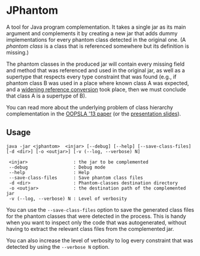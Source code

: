 JPhantom
========

A tool for Java program complementation. It takes a single jar as its
main argument and complements it by creating a new jar that adds dummy
implementations for every phantom class detected in the original
one. (A *phantom class* is a class that is referenced somewhere but
its definition is missing.)

The phantom classes in the produced jar will contain every missing
field and method that was referenced and used in the original jar, as
well as a supertype that respects every type constraint that was found
(e.g., if phantom class B was used in a place where known class A was
expected, and a [widening reference
conversion](http://docs.oracle.com/javase/specs/jls/se7/html/jls-5.html#jls-5.1.5)
took place, then we must conclude that class A is a supertype of B).

You can read more about the underlying problem of class hierarchy
complementation in the [OOPSLA '13 paper](http://yanniss.github.io/jphantom-oopsla13.pdf)
(or the [presentation slides](http://gbalats.github.io/assets/presentations/oopsla2013-jphantom.pdf)).

Usage
-----

    java -jar <jphantom>  <injar> [--debug] [--help] [--save-class-files] [-d <dir>] [-o <outjar>] [-v (--log, --verbose) N]
    
     <injar>                 : the jar to be complemented
     --debug                 : Debug mode
     --help                  : Help
     --save-class-files      : Save phantom class files
     -d <dir>                : Phantom-classes destination directory
     -o <outjar>             : the destination path of the complemented jar
     -v (--log, --verbose) N : Level of verbosity


You can use the `--save-class-files` option to save the generated
class files for the phantom classes that were detected in the
process. This is handy when you want to inspect only the code that was
autogenerated, without having to extract the relevant class files from
the complemented jar.

You can also increase the level of verbosity to log every constraint
that was detected by using the `--verbose N` option.
